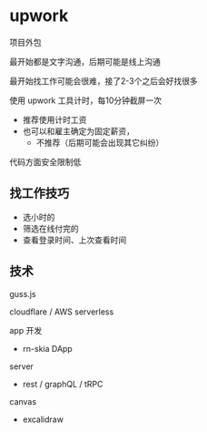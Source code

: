 # upwork

项目外包

最开始都是文字沟通，后期可能是线上沟通

最开始找工作可能会很难，接了2-3个之后会好找很多

使用 upwork 工具计时，每10分钟截屏一次
- 推荐使用计时工资
- 也可以和雇主确定为固定薪资，
  - 不推荐（后期可能会出现其它纠纷）

代码方面安全限制低


## 找工作技巧

- 选小时的
- 筛选在线付完的
- 查看登录时间、上次查看时间

## 技术

guss.js 

cloudflare  / AWS serverless 

app 开发

- rn-skia  DApp  

server

- rest / graphQL / tRPC 

canvas 

- excalidraw